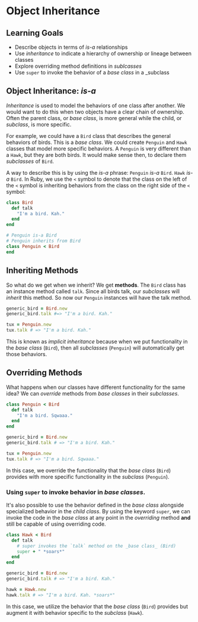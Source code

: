 # Object Inheritance
## Learning Goals
- Describe objects in terms of _is-a_ relationships
- Use _inheritance_ to indicate a hierarchy of ownership or lineage between classes
- Explore overriding method definitions in _sublcasses_
- Use `super` to invoke the behavior of a _base class_ in a _subclass 

## Object Inheritance: _is-a_
_Inheritance_ is used to model the behaviors of one class after another. We would want to do this when two objects have a clear chain of ownership. Often the parent class, or _base class_, is more general while the child, or _subclass_, is more specific.

For example, we could have a `Bird` class that describes the general behaviors of birds. This is a _base class_. We could create `Penguin` and `Hawk` classes that model more specific behaviors. A `Penguin` is very different than a `Hawk`, but they are both birds. It would make sense then, to declare them _subclasses_ of `Bird`. 

A way to describe this is by using the _is-a_ phrase: `Penguin` _is-a_ `Bird`. `Hawk` _is-a_ `Bird`. In Ruby, we use the `<` symbol to denote that the class on the left of the `<` symbol is inheriting behaviors from the class on the right side of the `<` symbol:

```ruby
class Bird
  def talk
    "I'm a bird. Kah."
  end
end

# Penguin is-a Bird
# Penguin inherits from Bird
class Penguin < Bird
end
```

## Inheriting Methods
So what do we get when we inherit? We get __methods__. The  `Bird` class has an instance method called `talk`. Since all birds talk, our _subclasses_ will _inherit_ this method. So now our `Penguin` instances will have the talk method.

```ruby
generic_bird = Bird.new
generic_bird.talk #=> "I'm a bird. Kah."

tux = Penguin.new
tux.talk # => "I'm a bird. Kah."
```

This is known as _implicit inheritance_ because when we put functionality in the _base class_ (`Bird`), then all _subclasses_ (`Penguin`) will automatically get those behaviors.

## Overriding Methods
What happens when our classes have different functionality for the same idea? We can _override_ methods from _base classes_ in their _subclasses_.

```ruby
class Penguin < Bird
  def talk
    "I'm a bird. Sqwaaa."
  end
end

generic_bird = Bird.new
generic_bird.talk # => "I'm a bird. Kah."

tux = Penguin.new
tux.talk # => "I'm a bird. Sqwaaa."
```

In this case, we override the functionality that the _base class_ (`Bird`) provides with more specific functionality in the _subclass_ (`Penguin`).

### Using `super` to invoke behavior in _base classes_.

It's also possible to use the behavior defined in the _base class_ alongside specialized behavior in the _child class_. By using the keyword `super`, we can invoke the code in the _base class_ at any point in the _overriding_ method __and__ still be capable of using overriding code.

```ruby
class Hawk < Bird
  def talk
    # super invokes the `talk` method on the _base class_ (Bird)
    super + " *soars*"
  end
end

generic_bird = Bird.new
generic_bird.talk # => "I'm a bird. Kah."

hawk = Hawk.new
hawk.talk # => "I'm a bird. Kah. *soars*"
```

In this case, we utilize the behavior that the _base class_ (`Bird`) provides but augment it with behavior specific to the _subclass_ (`Hawk`).
